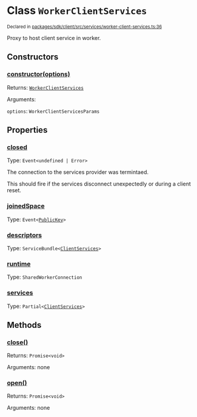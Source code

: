 # Class `WorkerClientServices`
<sub>Declared in [packages/sdk/client/src/services/worker-client-services.ts:36](https://github.com/dxos/dxos/blob/235256b25/packages/sdk/client/src/services/worker-client-services.ts#L36)</sub>


Proxy to host client service in worker.

## Constructors
### [constructor(options)](https://github.com/dxos/dxos/blob/235256b25/packages/sdk/client/src/services/worker-client-services.ts#L51)




Returns: <code>[WorkerClientServices](/api/@dxos/client/classes/WorkerClientServices)</code>

Arguments: 

`options`: <code>WorkerClientServicesParams</code>



## Properties
### [closed](https://github.com/dxos/dxos/blob/235256b25/packages/sdk/client/src/services/worker-client-services.ts#L37)
Type: <code>Event&lt;undefined | Error&gt;</code>

The connection to the services provider was termintaed.

This should fire if the services disconnect unexpectedly or during a client reset.

### [joinedSpace](https://github.com/dxos/dxos/blob/235256b25/packages/sdk/client/src/services/worker-client-services.ts#L38)
Type: <code>Event&lt;[PublicKey](/api/@dxos/react-client/classes/PublicKey)&gt;</code>



### [descriptors](https://github.com/dxos/dxos/blob/235256b25/packages/sdk/client/src/services/worker-client-services.ts#L57)
Type: <code>ServiceBundle&lt;[ClientServices](/api/@dxos/client/types/ClientServices)&gt;</code>



### [runtime](https://github.com/dxos/dxos/blob/235256b25/packages/sdk/client/src/services/worker-client-services.ts#L65)
Type: <code>SharedWorkerConnection</code>



### [services](https://github.com/dxos/dxos/blob/235256b25/packages/sdk/client/src/services/worker-client-services.ts#L61)
Type: <code>Partial&lt;[ClientServices](/api/@dxos/client/types/ClientServices)&gt;</code>




## Methods
### [close()](https://github.com/dxos/dxos/blob/235256b25/packages/sdk/client/src/services/worker-client-services.ts#L129)




Returns: <code>Promise&lt;void&gt;</code>

Arguments: none




### [open()](https://github.com/dxos/dxos/blob/235256b25/packages/sdk/client/src/services/worker-client-services.ts#L70)




Returns: <code>Promise&lt;void&gt;</code>

Arguments: none




